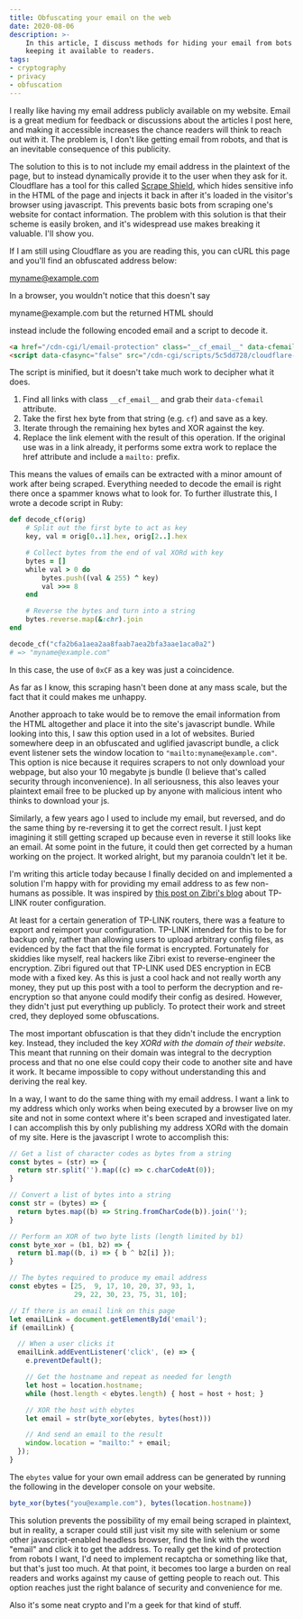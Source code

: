 ```yaml
---
title: Obfuscating your email on the web
date: 2020-08-06
description: >-
    In this article, I discuss methods for hiding your email from bots while
    keeping it available to readers.
tags:
- cryptography
- privacy
- obfuscation
---
```


I really like having my email address publicly available on my website. Email is
a great medium for feedback or discussions about the articles I post here, and
making it accessible increases the chance readers will think to reach out with
it. The problem is, I don't like getting email from robots, and that is an
inevitable consequence of this publicity.

The solution to this is to not include my email address in the plaintext of the
page, but to instead dynamically provide it to the user when they ask for
it. Cloudflare has a tool for this called [Scrape
Shield](https://support.cloudflare.com/hc/en-us/articles/200170016-What-is-Email-Address-Obfuscation-),
which hides sensitive info in the HTML of the page and injects it back in after
it's loaded in the visitor's browser using javascript. This prevents basic bots
from scraping one's website for contact information. The problem with this
solution is that their scheme is easily broken, and it's widespread use makes
breaking it valuable. I'll show you.

If I am still using Cloudflare as you are reading this, you can cURL this page
and you'll find an obfuscated address below:

myname@example.com
<!-- If this isn't obfuscated, I probably moved or disabled their protections. -->

In a browser, you wouldn't notice that this doesn't say
<!--email_off-->myname@example.com<!--/email_off--> but the returned HTML should
instead include the following encoded email and a script to decode it.

```html
<a href="/cdn-cgi/l/email-protection" class="__cf_email__" data-cfemail="cfa2b6a1aea2aa8faab7aea2bfa3aae1aca0a2">[email&#160;protected]</a>
<script data-cfasync="false" src="/cdn-cgi/scripts/5c5dd728/cloudflare-static/email-decode.min.js"></script>
```

The script is minified, but it doesn't take much work to decipher what it does.

1. Find all links with class `__cf_email__` and grab their `data-cfemail`
   attribute.
2. Take the first hex byte from that string (e.g. `cf`) and save as a key.
3. Iterate through the remaining hex bytes and XOR against the key.
4. Replace the link element with the result of this operation. If the original
   use was in a link already, it performs some extra work to replace the href
   attribute and include a `mailto:` prefix.

This means the values of emails can be extracted with a minor amount of work
after being scraped. Everything needed to decode the email is right there once a
spammer knows what to look for. To further illustrate this, I wrote a decode
script in Ruby:

```ruby
def decode_cf(orig)
    # Split out the first byte to act as key
    key, val = orig[0..1].hex, orig[2..].hex

    # Collect bytes from the end of val XORd with key
    bytes = []
    while val > 0 do
        bytes.push((val & 255) ^ key)
        val >>= 8
    end

    # Reverse the bytes and turn into a string
    bytes.reverse.map(&:chr).join
end

decode_cf("cfa2b6a1aea2aa8faab7aea2bfa3aae1aca0a2")
# => "myname@example.com"
```

In this case, the use of `0xCF` as a key was just a coincidence.

As far as I know, this scraping hasn't been done at any mass scale, but the fact
that it could makes me unhappy.

Another approach to take would be to remove the email information from the HTML
altogether and place it into the site's javascript bundle. While looking into
this, I saw this option used in a lot of websites. Buried somewhere deep in an
obfuscated and uglified javascript bundle, a click event listener sets the
window location to `"mailto:myname@example.com"`. This option is nice because it
requires scrapers to not only download your webpage, but also your 10 megabyte
js bundle (I believe that's called security through inconvenience). In all
seriousness, this also leaves your plaintext email free to be plucked up by
anyone with malicious intent who thinks to download your js.

Similarly, a few years ago I used to include my email, but reversed, and do the
same thing by re-reversing it to get the correct result. I just kept imagining
it still getting scraped up because even in reverse it still looks like an
email. At some point in the future, it could then get corrected by a human
working on the project. It worked alright, but my paranoia couldn't let it be.

I'm writing this article today because I finally decided on and implemented a
solution I'm happy with for providing my email address to as few non-humans as
possible. It was inspired by [this post on Zibri's
blog](http://www.zibri.org/2015/10/tp-link-configuration-file-encrypt-and-decrypt.html)
about TP-LINK router configuration.

At least for a certain generation of TP-LINK routers, there was a feature to
export and reimport your configuration. TP-LINK intended for this to be for
backup only, rather than allowing users to upload arbitrary config files, as
evidenced by the fact that the file format is encrypted. Fortunately for
skiddies like myself, real hackers like Zibri exist to reverse-engineer the
encryption. Zibri figured out that TP-LINK used DES encryption in ECB mode with
a fixed key. As this is just a cool hack and not really worth any money, they
put up this post with a tool to perform the decryption and re-encryption so that
anyone could modify their config as desired. However, they didn't just put
everything up publicly. To protect their work and street cred, they deployed
some obfuscations.

The most important obfuscation is that they didn't include the encryption
key. Instead, they included the key *XORd with the domain of their
website*. This meant that running on their domain was integral to the decryption
process and that no one else could copy their code to another site and have it
work. It became impossible to copy without understanding this and deriving the
real key.

In a way, I want to do the same thing with my email address. I want a link to my
address which only works when being executed by a browser live on my site and
not in some context where it's been scraped and investigated later. I can
accomplish this by only publishing my address XORd with the domain of my
site. Here is the javascript I wrote to accomplish this:

```javascript
// Get a list of character codes as bytes from a string
const bytes = (str) => {
  return str.split('').map((c) => c.charCodeAt(0));
}

// Convert a list of bytes into a string
const str = (bytes) => {
  return bytes.map((b) => String.fromCharCode(b)).join('');
}

// Perform an XOR of two byte lists (length limited by b1)
const byte_xor = (b1, b2) => {
  return b1.map((b, i) => { b ^ b2[i] });
}

// The bytes required to produce my email address
const ebytes = [25,  9, 17, 10, 20, 37, 93, 1,
                29, 22, 30, 23, 75, 31, 10];

// If there is an email link on this page
let emailLink = document.getElementById('email');
if (emailLink) {

  // When a user clicks it
  emailLink.addEventListener('click', (e) => {
    e.preventDefault();

    // Get the hostname and repeat as needed for length
    let host = location.hostname;
    while (host.length < ebytes.length) { host = host + host; }

    // XOR the host with ebytes
    let email = str(byte_xor(ebytes, bytes(host)))

    // And send an email to the result
    window.location = "mailto:" + email;
  });
}
```

The `ebytes` value for your own email address can be generated by running the
following in the developer console on your website.

```javascript
byte_xor(bytes("you@example.com"), bytes(location.hostname))
```

This solution prevents the possibility of my email being scraped in plaintext,
but in reality, a scraper could still just visit my site with selenium or some
other javascript-enabled headless browser, find the link with the word "email"
and click it to get the address. To really get the kind of protection from
robots I want, I'd need to implement recaptcha or something like that, but
that's just too much. At that point, it becomes too large a burden on real
readers and works against my cause of getting people to reach out. This option
reaches just the right balance of security and convenience for me.

Also it's some neat crypto and I'm a geek for that kind of stuff.
